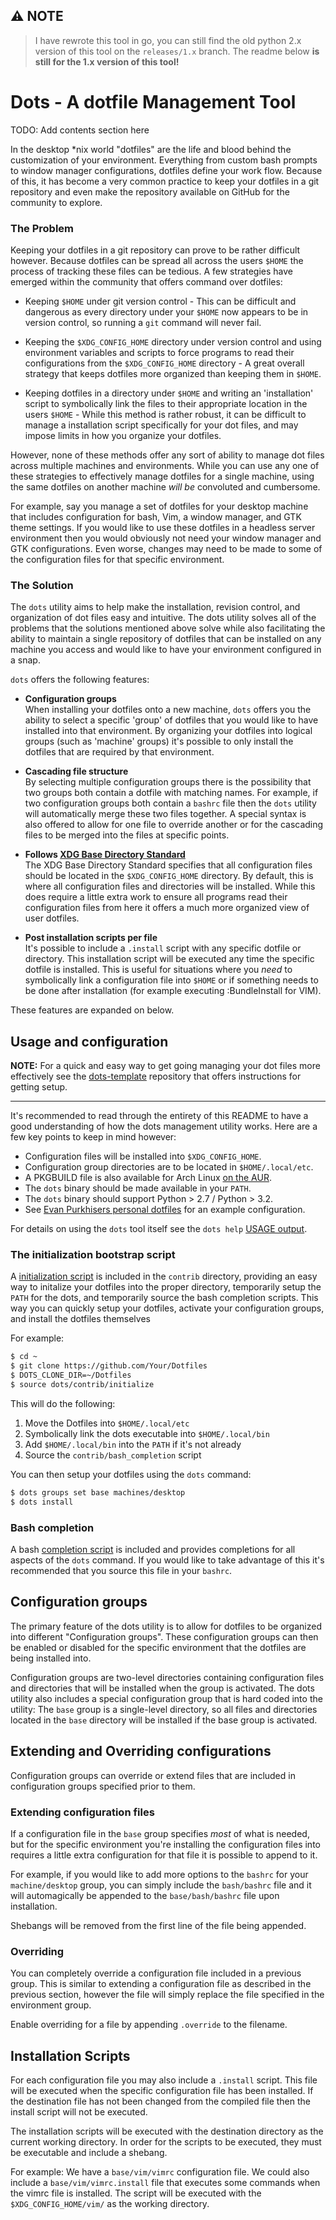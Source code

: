 ## ⚠️ NOTE

> I have rewrote this tool in go, you can still find the old python 2.x version
> of this tool on the `releases/1.x` branch. The readme below **is still for
> the 1.x version of this tool!**

# Dots - A dotfile Management Tool

TODO: Add contents section here

In the desktop \*nix world "dotfiles" are the life and blood behind the
customization of your environment. Everything from custom bash prompts to window
manager configurations, dotfiles define your work flow. Because of this, it has
become a very common practice to keep your dotfiles in a git repository and even
make the repository available on GitHub for the community to explore.

### The Problem

Keeping your dotfiles in a git repository can prove to be rather difficult
however. Because dotfiles can be spread all across the users `$HOME` the
process of tracking these files can be tedious. A few strategies have emerged
within the community that offers command over dotfiles:

- Keeping `$HOME` under git version control - This can be difficult and
  dangerous as every directory under your `$HOME` now appears to be in version
  control, so running a `git` command will never fail.

- Keeping the `$XDG_CONFIG_HOME` directory under version control and using
  environment variables and scripts to force programs to read their
  configurations from the `$XDG_CONFIG_HOME` directory - A great overall
  strategy that keeps dotfiles more organized than keeping them in `$HOME`.

- Keeping dotfiles in a directory under `$HOME` and writing an 'installation'
  script to symbolically link the files to their appropriate location in the
  users `$HOME` - While this method is rather robust, it can be difficult to
  manage a installation script specifically for your dot files, and may impose
  limits in how you organize your dotfiles.

However, none of these methods offer any sort of ability to manage dot files
across multiple machines and environments. While you can use any one of these
strategies to effectively manage dotfiles for a single machine, using the same
dotfiles on another machine _will be_ convoluted and cumbersome.

For example, say you manage a set of dotfiles for your desktop machine that
includes configuration for bash, Vim, a window manager, and GTK theme settings.
If you would like to use these dotfiles in a headless server environment then
you would obviously not need your window manager and GTK configurations. Even
worse, changes may need to be made to some of the configuration files for that
specific environment.

### The Solution

The `dots` utility aims to help make the installation, revision control, and
organization of dot files easy and intuitive. The dots utility solves all of the
problems that the solutions mentioned above solve while also facilitating the
ability to maintain a single repository of dotfiles that can be installed on any
machine you access and would like to have your environment configured in a snap.

`dots` offers the following features:

- **Configuration groups**  
  When installing your dotfiles onto a new machine, `dots` offers you the
  ability to select a specific 'group' of dotfiles that you would like to have
  installed into that environment. By organizing your dotfiles into logical
  groups (such as 'machine' groups) it's possible to only install the dotfiles
  that are required by that environment.

- **Cascading file structure**  
  By selecting multiple configuration groups there is the possibility that two
  groups both contain a dotfile with matching names. For example, if two
  configuration groups both contain a `bashrc` file then the `dots` utility
  will automatically merge these two files together. A special syntax is also
  offered to allow for one file to override another or for the cascading files
  to be merged into the files at specific points.

- **Follows [XDG Base Directory Standard](http://standards.freedesktop.org/basedir-spec/basedir-spec-latest.html)**  
  The XDG Base Directory Standard specifies that all configuration files should
  be located in the `$XDG_CONFIG_HOME` directory. By default, this is where all
  configuration files and directories will be installed. While this does
  require a little extra work to ensure all programs read their configuration
  files from here it offers a much more organized view of user dotfiles.

- **Post installation scripts per file**  
  It's possible to include a `.install` script with any specific dotfile or
  directory. This installation script will be executed any time the specific
  dotfile is installed. This is useful for situations where you _need_ to
  symbolically link a configuration file into `$HOME` or if something needs to
  be done after installation (for example executing :BundleInstall for VIM).

These features are expanded on below.

## Usage and configuration

**NOTE:**
For a quick and easy way to get going managing your dot files more effectively
see the [dots-template](https://github.com/evanpurkhiser/dots-template)
repository that offers instructions for getting setup.

---

It's recommended to read through the entirety of this README to have a good
understanding of how the dots management utility works. Here are a few key points
to keep in mind however:

- Configuration files will be installed into `$XDG_CONFIG_HOME`.
- Configuration group directories are to be located in `$HOME/.local/etc`.
- A PKGBUILD file is also available for Arch Linux [on the
  AUR](https://aur.archlinux.org/packages/dots-manager/).
- The `dots` binary should be made available in your `PATH`.
- The `dots` binary should support Python > 2.7 / Python > 3.2.
- See [Evan Purkhisers personal
  dotfiles](https://github.com/evanpurkhiser/dots-personal) for an example
  configuration.

For details on using the `dots` tool itself see the `dots help` [USAGE
output](bin/dots#L83).

### The initialization bootstrap script

A [initialization script](contrib/initialize) is included in the `contrib`
directory, providing an easy way to initalize your dotfiles into the proper
directory, temporarily setup the `PATH` for the dots, and temporarily source the
bash completion scripts. This way you can quickly setup your dotfiles, activate
your configuration groups, and install the dotfiles themselves

For example:

```sh
$ cd ~
$ git clone https://github.com/Your/Dotfiles
$ DOTS_CLONE_DIR=~/Dotfiles
$ source dots/contrib/initialize
```

This will do the following:

1.  Move the Dotfiles into `$HOME/.local/etc`
2.  Symbolically link the dots executable into `$HOME/.local/bin`
3.  Add `$HOME/.local/bin` into the `PATH` if it's not already
4.  Source the `contrib/bash_completion` script

You can then setup your dotfiles using the `dots` command:

```sh
$ dots groups set base machines/desktop
$ dots install
```

### Bash completion

A bash [completion script](contrib/bash_completion) is included and provides
completions for all aspects of the `dots` command. If you would like to take
advantage of this it's recommended that you source this file in your `bashrc`.

## Configuration groups

The primary feature of the dots utility is to allow for dotfiles to be organized
into different "Configuration groups". These configuration groups can then be
enabled or disabled for the specific environment that the dotfiles are being
installed into.

Configuration groups are two-level directories containing configuration files
and directories that will be installed when the group is activated. The dots
utility also includes a special configuration group that is hard coded into the
utility: The `base` group is a single-level directory, so all files and
directories located in the `base` directory will be installed if the base group
is activated.

## Extending and Overriding configurations

Configuration groups can override or extend files that are included in
configuration groups specified prior to them.

### Extending configuration files

If a configuration file in the `base` group specifies _most_ of what is needed,
but for the specific environment you're installing the configuration files into
requires a little extra configuration for that file it is possible to append to
it.

For example, if you would like to add more options to the `bashrc` for your
`machine/desktop` group, you can simply include the `bash/bashrc` file and it
will automagically be appended to the `base/bash/bashrc` file upon installation.

Shebangs will be removed from the first line of the file being appended.

### Overriding

You can completely override a configuration file included in a previous group.
This is similar to extending a configuration file as described in the previous
section, however the file will simply replace the file specified in the
environment group.

Enable overriding for a file by appending `.override` to the filename.

## Installation Scripts

For each configuration file you may also include a `.install` script. This file
will be executed when the specific configuration file has been installed. If the
destination file has not been changed from the compiled file then the install
script will not be executed.

The installation scripts will be executed with the destination directory as the
current working directory. In order for the scripts to be executed, they must
be executable and include a shebang.

For example: We have a `base/vim/vimrc` configuration file. We could also
include a `base/vim/vimrc.install` file that executes some commands when the
vimrc file is installed. The script will be executed with the
`$XDG_CONFIG_HOME/vim/` as the working directory.
